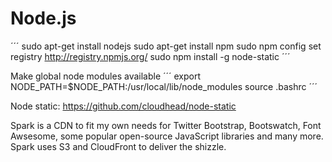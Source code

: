 Node.js
=======
´´´
sudo apt-get install nodejs
sudo apt-get install npm
sudo npm config set registry http://registry.npmjs.org/
sudo npm install -g node-static
´´´

Make global node modules available
´´´
export NODE_PATH=$NODE_PATH:/usr/local/lib/node_modules
source .bashrc
´´´

Node static: https://github.com/cloudhead/node-static

Spark is a CDN to fit my own needs for Twitter Bootstrap, Bootswatch, Font Awsesome, some popular open-source JavaScript libraries and many more. Spark uses S3 and CloudFront to deliver the shizzle.
